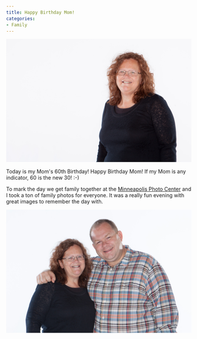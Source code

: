 ```yaml
---
title: Happy Birthday Mom!
categories:
- Family
---
```


![](/assets/posts/2012/20121004-182032-0001.jpg)

Today is my Mom's 60th Birthday! Happy Birthday Mom! If my Mom is any indicator, 60 is the new 30! :-)

To mark the day we get family together at the [Minneapolis Photo Center](http://www.mplsphotocenter.com) and I took a ton of family photos for everyone. It was a really fun evening with great images to remember the day with.

![](/assets/posts/2012/20121004-183824-0001.jpg)
